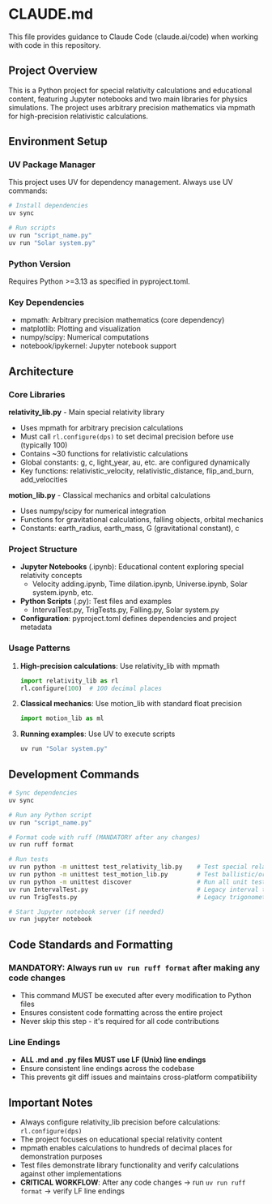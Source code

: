 # CLAUDE.md

This file provides guidance to Claude Code (claude.ai/code) when working with code in this repository.

## Project Overview

This is a Python project for special relativity calculations and educational content, featuring Jupyter notebooks and two main libraries for physics simulations. The project uses arbitrary precision mathematics via mpmath for high-precision relativistic calculations.

## Environment Setup

### UV Package Manager
This project uses UV for dependency management. Always use UV commands:

```bash
# Install dependencies
uv sync

# Run scripts
uv run "script_name.py"
uv run "Solar system.py"
```

### Python Version
Requires Python >=3.13 as specified in pyproject.toml.

### Key Dependencies
- mpmath: Arbitrary precision mathematics (core dependency)
- matplotlib: Plotting and visualization
- numpy/scipy: Numerical computations
- notebook/ipykernel: Jupyter notebook support

## Architecture

### Core Libraries

**relativity_lib.py** - Main special relativity library
- Uses mpmath for arbitrary precision calculations
- Must call `rl.configure(dps)` to set decimal precision before use (typically 100)
- Contains ~30 functions for relativistic calculations
- Global constants: g, c, light_year, au, etc. are configured dynamically
- Key functions: relativistic_velocity, relativistic_distance, flip_and_burn, add_velocities

**motion_lib.py** - Classical mechanics and orbital calculations  
- Uses numpy/scipy for numerical integration
- Functions for gravitational calculations, falling objects, orbital mechanics
- Constants: earth_radius, earth_mass, G (gravitational constant), c

### Project Structure

- **Jupyter Notebooks** (.ipynb): Educational content exploring special relativity concepts
  - Velocity adding.ipynb, Time dilation.ipynb, Universe.ipynb, Solar system.ipynb, etc.
- **Python Scripts** (.py): Test files and examples
  - IntervalTest.py, TrigTests.py, Falling.py, Solar system.py
- **Configuration**: pyproject.toml defines dependencies and project metadata

### Usage Patterns

1. **High-precision calculations**: Use relativity_lib with mpmath
   ```python
   import relativity_lib as rl
   rl.configure(100)  # 100 decimal places
   ```

2. **Classical mechanics**: Use motion_lib with standard float precision
   ```python
   import motion_lib as ml
   ```

3. **Running examples**: Use UV to execute scripts
   ```bash
   uv run "Solar system.py"
   ```

## Development Commands

```bash
# Sync dependencies
uv sync

# Run any Python script
uv run "script_name.py"

# Format code with ruff (MANDATORY after any changes)
uv run ruff format

# Run tests
uv run python -m unittest test_relativity_lib.py    # Test special relativity functions
uv run python -m unittest test_motion_lib.py        # Test ballistic/orbital mechanics
uv run python -m unittest discover                  # Run all unit tests
uv run IntervalTest.py                              # Legacy interval tests
uv run TrigTests.py                                 # Legacy trigonometry tests

# Start Jupyter notebook server (if needed)
uv run jupyter notebook
```

## Code Standards and Formatting

### **MANDATORY**: Always run `uv run ruff format` after making any code changes
- This command MUST be executed after every modification to Python files
- Ensures consistent code formatting across the entire project
- Never skip this step - it's required for all code contributions

### Line Endings
- **ALL .md and .py files MUST use LF (Unix) line endings**
- Ensure consistent line endings across the codebase
- This prevents git diff issues and maintains cross-platform compatibility

## Important Notes

- Always configure relativity_lib precision before calculations: `rl.configure(dps)`
- The project focuses on educational special relativity content
- mpmath enables calculations to hundreds of decimal places for demonstration purposes
- Test files demonstrate library functionality and verify calculations against other implementations
- **CRITICAL WORKFLOW**: After any code changes → run `uv run ruff format` → verify LF line endings